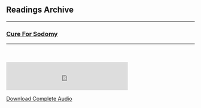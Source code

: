 <h2>Readings Archive</h2>
<div class="container">
	<hr />
	<h3><a href="/stwl/archive/cure_for_sodomy">Cure For Sodomy</a></h3>
	<div class="container">
		<hr />
	</div>
</div>
<hr style="height:20px; visibility:hidden;" />
<iframe src="https://audio-embed.glitch.me/?url=https://github.com/LunarTiger/stwl/releases/download/cure_for_sodomy/cure_for_sodomy.m4a" frameborder="0" width="325" height="75" allowTransparency="true"></iframe>
<p><a href="https://github.com/LunarTiger/stwl/releases/download/cure_for_sodomy/cure_for_sodomy.m4a">Download Complete Audio</a></p>
<script>
	document.getElementById('mainbanner').src = "/dtwl/archive/cure_for_sodomy/cure_for_sodomy.jpg";
	document.getElementById('mainbanner').style = "height:400px; width:auto;";
</script>
